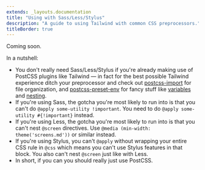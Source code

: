```yaml
---
extends: _layouts.documentation
title: "Using with Sass/Less/Stylus"
description: "A guide to using Tailwind with common CSS preprocessors."
titleBorder: true
---
```


Coming soon.

In a nutshell:

- You don't really need Sass/Less/Stylus if you're already making use of PostCSS plugins like Tailwind — in fact for the best possible Tailwind experience ditch your preprocessor and check out [postcss-import](https://github.com/postcss/postcss-import) for file organization, and [postcss-preset-env](https://preset-env.cssdb.org/) for fancy stuff like [variables](https://preset-env.cssdb.org/features#custom-properties) and [nesting](https://preset-env.cssdb.org/features#nesting-rules).
- If you're using Sass, the gotcha you're most likely to run into is that you can't do `@apply some-utility !important`. You need to do `@apply some-utility #{!important}` instead.
- If you're using Less, the gotcha you're most likely to run into is that you can't nest `@screen` directives. Use `@media (min-width: theme('screens.md'))` or similar instead.
- If you're using Stylus, you can't `@apply` without wrapping your entire CSS rule in `@css` which means you can't use Stylus features in that block. You also can't nest `@screen` just like with Less.
- In short, if you can you should really just use PostCSS.
